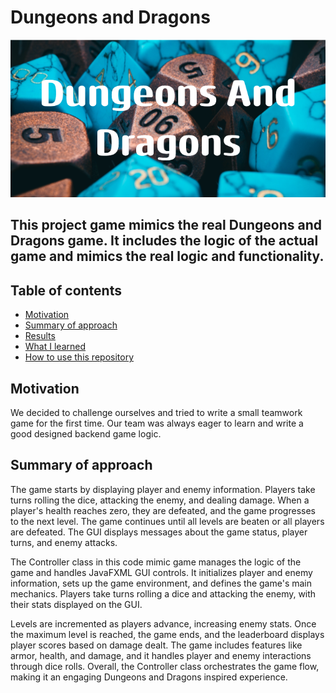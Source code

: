 
# Dungeons and Dragons

![Title image](Images/bannerImage.png)

## This project game mimics the real Dungeons and Dragons game. It includes the logic of the actual game and mimics the real logic and functionality.

## Table of contents
* [Motivation](#motivation)
* [Summary of approach](#summary-of-approach)
* [Results](#results)
* [What I learned](#what-i-learned)
* [How to use this repository](#how-to-use-this-repository)


<a name="Motivation"><a/>
## Motivation
We decided to challenge ourselves and tried to write a small teamwork game for the first time. Our team was always eager to learn and write a good designed backend game logic.


<a name="Summary of approach"></a>
## Summary of approach
The game starts by displaying player and enemy information. Players take turns rolling the dice, attacking the enemy, and dealing damage. When a player's health reaches zero, they are defeated, and the game progresses to the next level. The game continues until all levels are beaten or all players are defeated. The GUI displays messages about the game status, player turns, and enemy attacks.

The Controller class in this code mimic game manages the logic of the game and handles JavaFXML GUI controls. It initializes player and enemy information, sets up the game environment, and defines the game's main mechanics. Players take turns rolling a dice and attacking the enemy, with their stats displayed on the GUI.

Levels are incremented as players advance, increasing enemy stats. Once the maximum level is reached, the game ends, and the leaderboard displays player scores based on damage dealt. The game includes features like armor, health, and damage, and it handles player and enemy interactions through dice rolls. Overall, the Controller class orchestrates the game flow, making it an engaging Dungeons and Dragons inspired experience.







